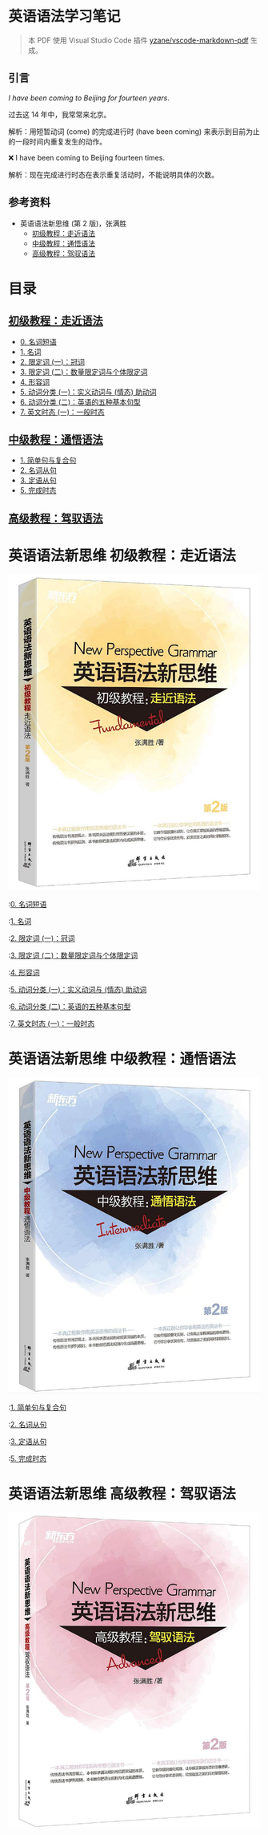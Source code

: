 # 英语语法学习笔记

> 本 PDF 使用 Visual Studio Code 插件
> [yzane/vscode-markdown-pdf](https://github.com/yzane/vscode-markdown-pdf)
> 生成。

## 引言

*I have been coming to Beijing for fourteen years*.

过去这 14 年中，我常常来北京。

解析：用短暂动词 (come) 的完成进行时 (have been coming)
来表示到目前为止的一段时间内重复发生的动作。

❌ I have been coming to Beijing fourteen times.

解析：现在完成进行时态在表示重复活动时，不能说明具体的次数。

## 参考资料

- 英语语法新思维 (第 2 版)，张满胜
  - [初级教程：走近语法](https://book.douban.com/subject/30701505/)
  - [中级教程：通悟语法](https://book.douban.com/subject/30571037/)
  - [高级教程：驾驭语法](https://book.douban.com/subject/30778541/)

<div class="page"/>

<!-- markdownlint-disable MD025 -->

# 目录

## [初级教程：走近语法](#英语语法新思维-初级教程走近语法)

- [0. 名词短语](#绪论-名词短语)
- [1. 名词](#1-名词)
- [2. 限定词 (一)：冠词](#2-限定词-一-冠词)
- [3. 限定词 (二)：数量限定词与个体限定词](#3-限定词-二-数量限定词与个体限定词)
- [4. 形容词](#4-形容词)
- [5. 动词分类 (一)：实义动词与 (情态) 助动词](#5-动词分类-一-实义动词与-情态-助动词)
- [6. 动词分类 (二)：英语的五种基本句型](#6-动词分类-二-英语的五种基本句型)
- [7. 英文时态 (一)：一般时态](#7-英文时态-一-一般时态)

## [中级教程：通悟语法](#英语语法新思维-中级教程通悟语法)

- [1. 简单句与复合句](#1-简单句与复合句)
- [2. 名词从句](#2-名词从句)
- [3. 定语从句](#3-定语从句)
- [5. 完成时态](#5-完成时态)

## [高级教程：驾驭语法](#英语语法新思维-高级教程驾驭语法)

<div class="page"/>

# 英语语法新思维 初级教程：走近语法

![1](../presentation/images/new_thought_on_grammar_1.png)

<div class="page"/>

:[0. 名词短语](noun_phrase.md)

<div class="page"/>

:[1. 名词](1_1_noun.md)

<div class="page"/>

:[2. 限定词 (一)：冠词](1_2_determiner_article.md)

<div class="page"/>

:[3. 限定词 (二)：数量限定词与个体限定词](1_3_determiner_quantifying_and_individual.md)

<div class="page"/>

:[4. 形容词](1_4_adjective.md)

<div class="page"/>

:[5. 动词分类 (一)：实义动词与 (情态) 助动词](content_verbs_and_modal_auxiliary_verbs.md)

<div class="page"/>

:[6. 动词分类 (二)：英语的五种基本句型](five_basic_sentence_patterns.md)

<div class="page"/>

:[7. 英文时态 (一)：一般时态](1_7_simple_tense.md)

<div class="page"/>

# 英语语法新思维 中级教程：通悟语法

![2](../presentation/images/new_thought_on_grammar_2.png)

<div class="page"/>

:[1. 简单句与复合句](simple_and_complex_sentence.md)

<div class="page"/>

:[2. 名词从句](nominal_clause.md)

<div class="page"/>

:[3. 定语从句](attributive_clause.md)

<div class="page"/>

:[5. 完成时态](2_5_perfect_tense.md)

<div class="page"/>

# 英语语法新思维 高级教程：驾驭语法

![3](../presentation/images/new_thought_on_grammar_3.png)
